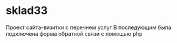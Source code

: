 # sklad33
Проект сайта-визитки с перечнем услуг
В последующим была подключена форма обратной связи с помощью php

